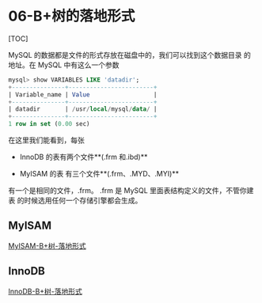 # 06-B+树的落地形式

[TOC]

MySQL 的数据都是文件的形式存放在磁盘中的，我们可以找到这个数据目录 的地址。在 MySQL 中有这么一个参数

```sql
mysql> show VARIABLES LIKE 'datadir';
+---------------+------------------------+
| Variable_name | Value                  |
+---------------+------------------------+
| datadir       | /usr/local/mysql/data/ |
+---------------+------------------------+
1 row in set (0.00 sec)
```

在这里我们能看到，每张

-  InnoDB 的表有两个文件**(.frm 和.ibd)**

- MyISAM 的表 有三个文件**(.frm、.MYD、.MYI)**

有一个是相同的文件，.frm。 .frm 是 MySQL 里面表结构定义的文件，不管你建表 的时候选用任何一个存储引擎都会生成。

## MyISAM

 [MyISAM-B+树-落地形式](../07-存储引擎/020-MyISAM/README.md) 

## InnoDB

 [InnoDB-B+树-落地形式](../07-存储引擎/010-InnoDB/01-落地形式.md) 

